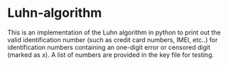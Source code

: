 # Luhn-algorithm

This is an implementation of the Luhn algorithm in python to print out the valid identification number (such as credit card numbers, IMEI, etc..) for identification numbers containing an one-digit error or censored digit (marked as x). A list of numbers are provided in the key file for testing. 
